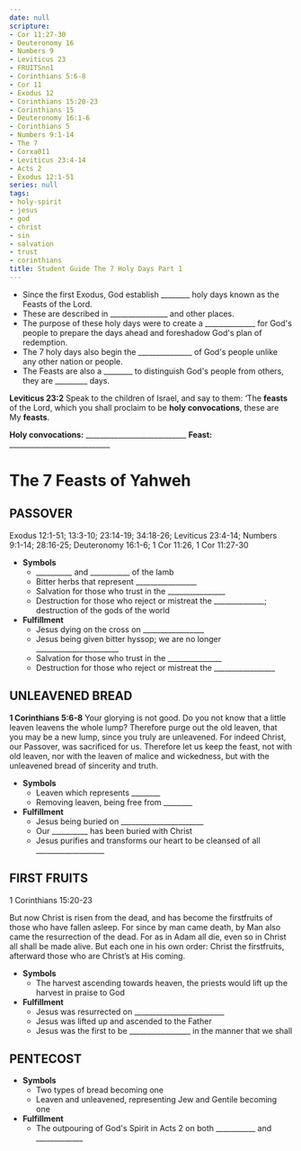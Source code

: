 ```yaml
---
date: null
scripture:
- Cor 11:27-30
- Deuteronomy 16
- Numbers 9
- Leviticus 23
- FRUITSnn1
- Corinthians 5:6-8
- Cor 11
- Exodus 12
- Corinthians 15:20-23
- Corinthians 15
- Deuteronomy 16:1-6
- Corinthians 5
- Numbers 9:1-14
- The 7
- Corxa011
- Leviticus 23:4-14
- Acts 2
- Exodus 12:1-51
series: null
tags:
- holy-spirit
- jesus
- god
- christ
- sin
- salvation
- trust
- corinthians
title: Student Guide The 7 Holy Days Part 1
---
```



- Since the first Exodus, God establish ________ holy days known as the Feasts of the Lord.
- These are described in ________________ and other places.
- The purpose of these holy days were to create a ______________ for God's people to prepare the days ahead and foreshadow God's plan of redemption.
- The 7 holy days also begin the _______________ of God's people unlike any other nation or people.
- The Feasts are also a ________ to distinguish God's people from others, they are _________ days.

**Leviticus 23:2**
Speak to the children of Israel, and say to them: ‘The **feasts** of the Lord, which you shall proclaim to be **holy convocations**, these are My **feasts**.

**Holy convocations:** ____________________________
**Feast:** ____________________________

# The 7 Feasts of Yahweh

## PASSOVER

Exodus 12:1-51; 13:3-10; 23:14-19; 34:18-26; Leviticus 23:4-14; Numbers 9:1-14; 28:16-25; Deuteronomy 16:1-6; 1 Cor 11:26, 1 Cor 11:27-30

- **Symbols**
    - __________ and ___________ of the lamb
    - Bitter herbs that represent _________________
    - Salvation for those who trust in the ________________
    - Destruction for those who reject or mistreat the ______________; destruction of the gods of the world
- **Fulfillment**
    - Jesus dying on the cross on _________________
    - Jesus being given bitter hyssop; we are no longer _______________________
    - Salvation for those who trust in the _______________
    - Destruction for those who reject or mistreat the _________________

## UNLEAVENED BREAD

**1 Corinthians 5:6-8**
Your glorying is not good. Do you not know that a little leaven leavens the whole lump? Therefore purge out the old leaven, that you may be a new lump, since you truly are unleavened. For indeed Christ, our Passover, was sacrificed for us. Therefore let us keep the feast, not with old leaven, nor with the leaven of malice and wickedness, but with the unleavened bread of sincerity and truth.

- **Symbols**
    - Leaven which represents ________
    - Removing leaven, being free from ________
- **Fulfillment**
    - Jesus being buried on _______________________
    - Our __________ has been buried with Christ
    - Jesus purifies and transforms our heart to be cleansed of all ___________________

## FIRST FRUITS

1 Corinthians 15:20-23

But now Christ is risen from the dead, and has become the firstfruits of those who have fallen asleep. For since by man came death, by Man also came the resurrection of the dead. For as in Adam all die, even so in Christ all shall be made alive. But each one in his own order: Christ the firstfruits, afterward those who are Christ’s at His coming.

- **Symbols**
    - The harvest ascending towards heaven, the priests would lift up the harvest in praise to God
- **Fulfillment**
    - Jesus was resurrected on _________________________
    - Jesus was lifted up and ascended to the Father
    - Jesus was the first to be _________________ in the manner that we shall

## PENTECOST

- **Symbols**
    - Two types of bread becoming one
    - Leaven and unleavened, representing Jew and Gentile becoming one
- **Fulfillment**
    - The outpouring of God's Spirit in Acts 2 on both ___________ and _____________
